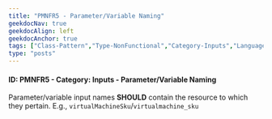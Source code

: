 ```yaml
---
title: "PMNFR5 - Parameter/Variable Naming"
geekdocNav: true
geekdocAlign: left
geekdocAnchor: true
tags: ["Class-Pattern","Type-NonFunctional","Category-Inputs","Language-Shared","Enforcement-SHOULD","Persona-Owner","Persona-Contributor","Lifecycle-Maintenance"]
type: "posts"
---
```


#### ID: PMNFR5 - Category: Inputs - Parameter/Variable Naming

Parameter/variable input names **SHOULD** contain the resource to which they pertain. E.g., `virtualMachineSku`/`virtualmachine_sku`

